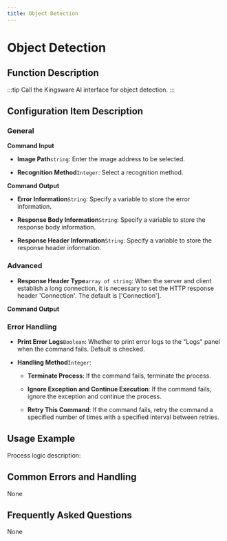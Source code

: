 ```yaml
---
title: Object Detection
---
```


# Object Detection

## Function Description

:::tip 
Call the Kingsware AI interface for object detection.
:::

## Configuration Item Description

### General

**Command Input**

- **Image Path**`string`: Enter the image address to be selected.

- **Recognition Method**`Integer`: Select a recognition method.


**Command Output**

- **Error Information**`String`: Specify a variable to store the error information.

- **Response Body Information**`String`: Specify a variable to store the response body information.

- **Response Header Information**`String`: Specify a variable to store the response header information.

### Advanced

- **Response Header Type**`array of string`: When the server and client establish a long connection, it is necessary to set the HTTP response header 'Connection'. The default is ['Connection'].


**Command Output**

### Error Handling

- **Print Error Logs**`Boolean`: Whether to print error logs to the "Logs" panel when the command fails. Default is checked. 

- **Handling Method**`Integer`:

    - **Terminate Process**: If the command fails, terminate the process.

    - **Ignore Exception and Continue Execution**: If the command fails, ignore the exception and continue the process.

    - **Retry This Command**: If the command fails, retry the command a specified number of times with a specified interval between retries.

## Usage Example

Process logic description:

## Common Errors and Handling

None

## Frequently Asked Questions

None


